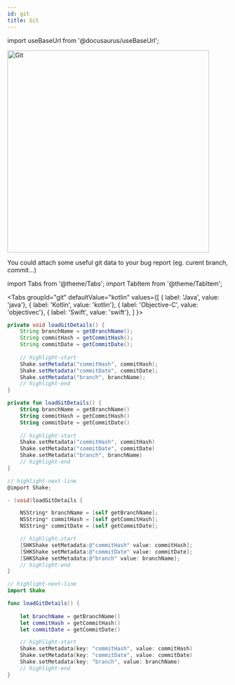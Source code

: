 ```yaml
---
id: git
title: Git
---
```

import useBaseUrl from '@docusaurus/useBaseUrl';

<div class='text--center'>
<img
  alt='Git'
  src={useBaseUrl('img/docs-git@2x.png')}
  width='460'
/>
</div>

You could attach some useful git data to your bug report (eg. curent branch, commit...)

import Tabs from '@theme/Tabs';
import TabItem from '@theme/TabItem';

<Tabs
  groupId="git"
  defaultValue="kotlin"
  values={[
    { label: 'Java', value: 'java'},
    { label: 'Kotlin', value: 'kotlin'},
    { label: 'Objective-C', value: 'objectivec'},
    { label: 'Swift', value: 'swift'},
  ]
}>

<TabItem value="java">

```java title="App.java"
private void loadGitDetails() {
    String branchName = getBranchName();
    String commitHash = getCommitHash();
    String commitDate = getCommitDate();
    
    // highlight-start
    Shake.setMetadata("commitHash", commitHash);
    Shake.setMetadata("commitDate", commitDate);
    Shake.setMetadata("branch", branchName);
    // highlight-end
}
```

</TabItem>

<TabItem value="kotlin">

```kotlin title="App.kt"
private fun loadGitDetails() {
    String branchName = getBranchName()
    String commitHash = getCommitHash()
    String commitDate = getCommitDate()
    
    // highlight-start
    Shake.setMetadata("commitHash", commitHash)
    Shake.setMetadata("commitDate", commitDate)
    Shake.setMetadata("branch", branchName)
    // highlight-end    
}
```

</TabItem>

<TabItem value="objectivec">

```objectivec title="AppDelegate.m"
// highlight-next-line
@import Shake;

- (void)loadGitDetails {

    NSString* branchName = [self getBranchName];
    NSString* commitHash = [self getCommitHash];
    NSString* commitDate = [self getCommitDate];

    // highlight-start
    [SHKShake setMetadata:@"commitHash" value: commitHash];
    [SHKShake setMetadata:@"commitDate" value: commitDate];
    [SHKShake setMetadata:@"branch" value: branchName];
    // highlight-end
}
```

</TabItem>

<TabItem value="swift">

```swift title="AppDelegate.swift"
// highlight-next-line
import Shake

func loadGitDetails() {
   
    let branchName = getBranchName()
    let commitHash = getCommitHash()
    let commitDate = getCommitDate()

    // highlight-start
    Shake.setMetadata(key: "commitHash", value: commitHash)
    Shake.setMetadata(key: "commitDate", value: commitDate)
    Shake.setMetadata(key: "branch", value: branchName)
    // highlight-end
}
```

</TabItem>

</Tabs>

